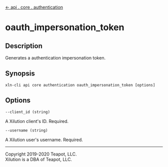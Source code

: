 [<- api . core . authentication](index.md)

# oauth_impersonation_token

## Description

Generates a authentication impersonation token.

## Synopsis

```
xln-cli api core authentication oauth_impersonation_token [options]
```

## Options

`--client_id (string)`

A Xilution client's ID. Required.

`--username (string)`

A Xilution user's username. Required.

---

Copyright 2019-2020 Teapot, LLC.  
Xilution is a DBA of Teapot, LLC.

